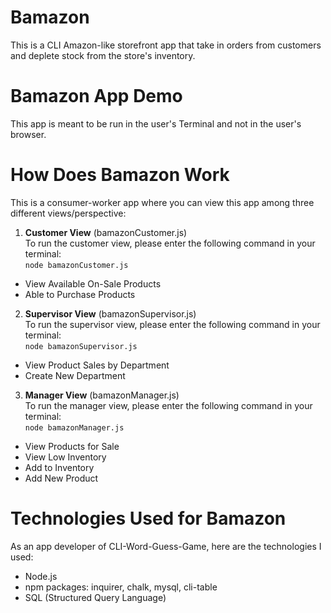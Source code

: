 # Bamazon
This is a CLI Amazon-like storefront app that take in orders from customers and deplete stock from the store's inventory.

# Bamazon App Demo
This app is meant to be run in the user's Terminal and not in the user's browser.

# How Does Bamazon Work
This is a consumer-worker app where you can view this app among three different views/perspective: 
1. **Customer View** (bamazonCustomer.js) <br>
To run the customer view, please enter the following command in your terminal: <br>
`node bamazonCustomer.js`
- View Available On-Sale Products
- Able to Purchase Products

2. **Supervisor View** (bamazonSupervisor.js) <br>
To run the supervisor view, please enter the following command in your terminal: <br>
`node bamazonSupervisor.js`
- View Product Sales by Department
- Create New Department

3. **Manager View** (bamazonManager.js) <br>
To run the manager view, please enter the following command in your terminal: <br>
`node bamazonManager.js`
- View Products for Sale
- View Low Inventory
- Add to Inventory
- Add New Product

# Technologies Used for Bamazon
As an app developer of CLI-Word-Guess-Game, here are the technologies I used:
- Node.js
- npm packages: inquirer, chalk, mysql, cli-table
- SQL (Structured Query Language)